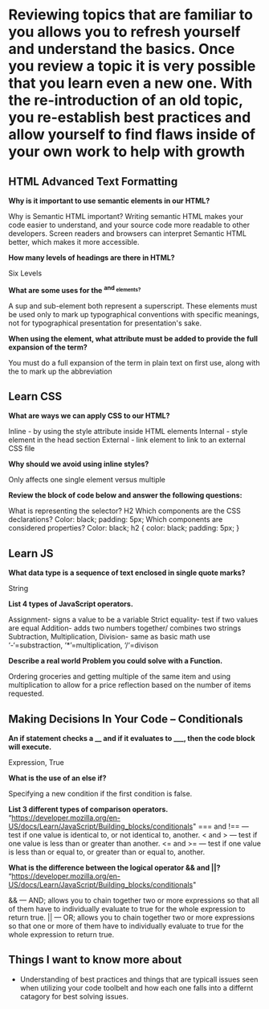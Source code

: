 # Reviewing topics that are familiar to you allows you to refresh yourself and understand the basics. Once you review a topic it is very possible that you learn even a new one. With the re-introduction of an old topic, you re-establish best practices and allow yourself to find flaws inside of your own work to help with growth

## HTML Advanced Text Formatting

**Why is it important to use semantic elements in our HTML?**

Why is Semantic HTML important? Writing semantic HTML makes your code easier to understand, and your source code more readable to other developers. Screen readers and browsers can interpret Semantic HTML better, which makes it more accessible.

**How many levels of headings are there in HTML?**

Six Levels

**What are some uses for the <sup> and <sub> elements?**

A sup and sub-element both represent a superscript. These elements must be used only to mark up typographical conventions with specific meanings, not for typographical presentation for presentation's sake.

**When using the <abbr> element, what attribute must be added to provide the full expansion of the term?**

You must do a full expansion of the term in plain text on first use, along with the <abbr> to mark up the abbreviation

## Learn CSS

**What are ways we can apply CSS to our HTML?**

Inline - by using the style attribute inside HTML elements
Internal - style element in the head section
External - link element to link to an external CSS file

**Why should we avoid using inline styles?**

Only affects one single element versus multiple

**Review the block of code below and answer the following questions:**

What is representing the selector? H2
Which components are the CSS declarations? Color: black; padding: 5px;
Which components are considered properties? Color: black;
   h2 {
     color: black;
     padding: 5px;
   }

## Learn JS

**What data type is a sequence of text enclosed in single quote marks?**

String

**List 4 types of JavaScript operators.**

Assignment- signs a value to be a variable
Strict equality- test if two values are equal
Addition- adds two numbers together/ combines two strings
Subtraction, Multiplication, Division- same as basic math use ‘-‘=substraction, ‘*’=multiplication, ‘/‘=divison

**Describe a real world Problem you could solve with a Function.**

Ordering groceries and getting multiple of the same item and using multiplication to allow for a price reflection based on the number of items requested.

## Making Decisions In Your Code – Conditionals

**An if statement checks a __ and if it evaluates to ___, then the code block will execute.**

Expression, True

**What is the use of an else if?**

Specifying a new condition if the first condition is false.

**List 3 different types of comparison operators.** “<https://developer.mozilla.org/en-US/docs/Learn/JavaScript/Building_blocks/conditionals>"
=== and !== — test if one value is identical to, or not identical to, another.
< and > — test if one value is less than or greater than another.
<= and >= — test if one value is less than or equal to, or greater than or equal to, another.

**What is the difference between the logical operator && and ||?** “<https://developer.mozilla.org/en-US/docs/Learn/JavaScript/Building_blocks/conditionals>"

&& — AND; allows you to chain together two or more expressions so that all of them have to individually evaluate to true for the whole expression to return true.
|| — OR; allows you to chain together two or more expressions so that one or more of them have to individually evaluate to true for the whole expression to return true.

## Things I want to know more about

- Understanding of best practices and things that are typicall issues seen when utilizing your code toolbelt and how each one falls into a differnt catagory for best solving issues.